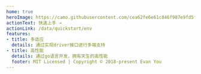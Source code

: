 ```yaml
---
home: true
heroImage: https://camo.githubusercontent.com/cea62fe6e61c846f987e9fd5fc0e15e574999578ccd449e3cc2c4a00ea033e0c/68747470733a2f2f7373322e62647374617469632e636f6d2f37306346766e53685f5131596e78476b706f574b314846366868792f69742f753d323730393837393431352c39333639343230373326666d3d32362667703d302e6a7067
actionText: 快速上手 →
actionLink: /data/quickstart/env
features:
- title: 多适应
  details: 通过实现driver接口进行多端支持
- title: 高性能
  details: 通过go语言开发，拥有天生的高性能
  footer: MIT Licensed | Copyright © 2018-present Evan You
---
```



